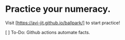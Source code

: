 # Practice your numeracy.

Visit [https://avi-jit.github.io/ballpark/] to start practice!

[ ] To-Do: Github actions automate facts.